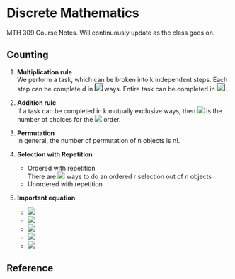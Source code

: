 
Discrete Mathematics
===
MTH 309 Course Notes. Will continuously update as the class goes on. 


Counting
---
1. __Multiplication rule__ 	
	We perform a task, which can be broken into k independent steps. Each step can be complete d in  <img src="http://latex.codecogs.com/gif.latex?n_{1},n_{2},...,n_{k}" border="1"/> ways. Entire task can be completed in <img src="http://latex.codecogs.com/gif.latex?n_{1},n_{2},...,n_{k}" border="1"/> .
2. __Addition rule__ 	
	If a task can be completed in k mutually exclusive ways, then <img src="http://latex.codecogs.com/gif.latex?N = n_{1}+n_{2}+...+n_{k}" border="0"/>  is the number of choices for the <img src="http://latex.codecogs.com/gif.latex?N = i_th" border="0"/> order.
3. __Permutation__ 	
	In general, the number of permutation of n objects is n!.
	
4. __Selection with Repetition__
	+ Ordered with repetition	
	There are <img src="http://latex.codecogs.com/gif.latex?n^{r}" border="0"/> ways to do an ordered r selection out of n objects
	+ Unordered with repetition
	
	
5. __Important equation__
	+ <img src="http://latex.codecogs.com/gif.latex?{n + 1\choose k}  =  {n\choose k}  +  {n\choose k-1}" border="0"/>

	+ <img src="http://latex.codecogs.com/gif.latex?{n\choose m}{m\choose r} = {n\choose r} + {n-r \choose m-r}"  border="0"/> 

	+ <img src="http://latex.codecogs.com/gif.latex?(x+y)^{n} = \sum_{k=0}^{n} {n\choose k}x^{n-k}y^{k}" border="0"/> 
	
	+ <img src="http://latex.codecogs.com/gif.latex?(2)^{n} = \sum_{k=0}^{n} {n\choose k}" border="0"/>
	
	+ <img src="http://latex.codecogs.com/gif.latex?0^{n} = \sum_{k=0}^{n} {n\choose k}(-1)^{k}" border="0"/>

	


	
	
	
	
	
	
Reference
---

